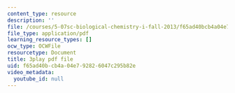 ```yaml
---
content_type: resource
description: ''
file: /courses/5-07sc-biological-chemistry-i-fall-2013/f65ad40bcb4a04e792826047c295b82e_ziJc5pSF5aM.pdf
file_type: application/pdf
learning_resource_types: []
ocw_type: OCWFile
resourcetype: Document
title: 3play pdf file
uid: f65ad40b-cb4a-04e7-9282-6047c295b82e
video_metadata:
  youtube_id: null
---
```

